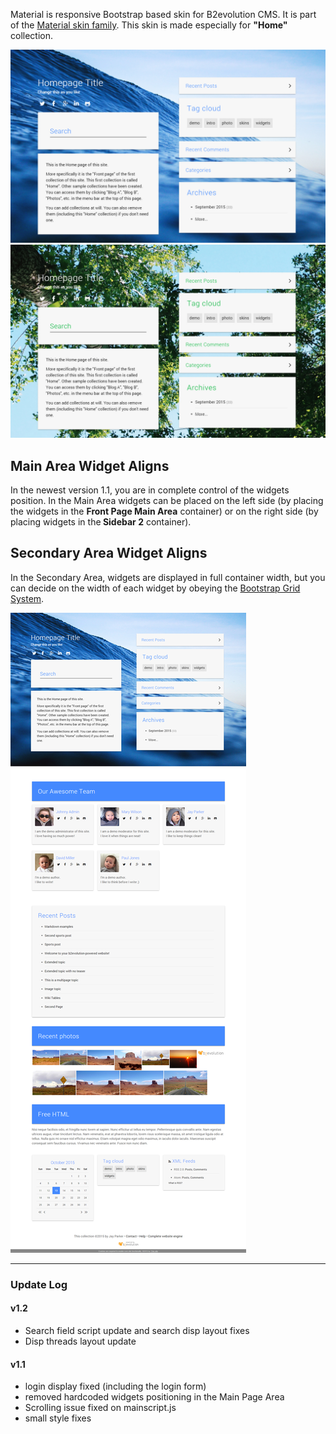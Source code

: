 Material is responsive Bootstrap based skin for B2evolution CMS. It is part of the <a href="http://skins.b2evolution.net/material:">Material skin family</a>.
This skin is made especially for <strong>"Home"</strong> collection.

![disp=front](skinshot.jpg)
![disp=front](skinshot_1.jpg)

## Main Area Widget Aligns
In the newest version 1.1, you are in complete control of the widgets position. In the Main Area widgets can be placed on the left side (by placing the widgets in the <strong>Front Page Main Area</strong> container) or on the right side (by placing widgets in the<strong> Sidebar 2</strong> container).

## Secondary Area Widget Aligns
In the Secondary Area, widgets are displayed in full container width, but you can decide on the width of each widget by obeying the <a href="https://getbootstrap.com/examples/grid/" title="Bootstrap Grid System Explanation">Bootstrap Grid System</a>.

![disp=front](skinshot_front.jpg)

--- 

### Update Log
#### v1.2
- Search field script update and search disp layout fixes
- Disp threads layout update
#### v1.1
- login display fixed (including the login form)
- removed hardcoded widgets positioning in the Main Page Area
- Scrolling issue fixed on mainscript.js
- small style fixes
